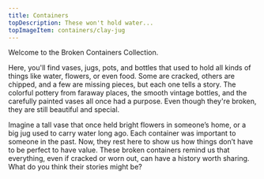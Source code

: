 ```yaml
---
title: Containers
topDescription: These won't hold water...
topImageItem: containers/clay-jug
---
```


<p class="h4">Welcome to the Broken Containers Collection.</p>

Here, you'll find vases, jugs, pots, and bottles that used to hold all kinds of things like water, flowers, or even food. Some are cracked, others are chipped, and a few are missing pieces, but each one tells a story. The colorful pottery from faraway places, the smooth vintage bottles, and the carefully painted vases all once had a purpose. Even though they're broken, they are still beautiful and special.

Imagine a tall vase that once held bright flowers in someone’s home, or a big jug used to carry water long ago. Each container was important to someone in the past. Now, they rest here to show us how things don’t have to be perfect to have value. These broken containers remind us that everything, even if cracked or worn out, can have a history worth sharing. What do you think their stories might be?
